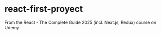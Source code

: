 # react-first-proyect
From the React - The Complete Guide 2025 (incl. Next.js, Redux) course on Udemy